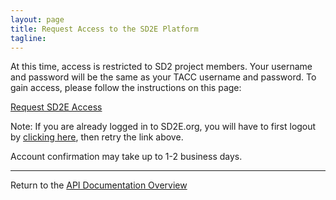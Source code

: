 ```yaml
---
layout: page
title: Request Access to the SD2E Platform
tagline:
---
```


At this time, access is restricted to SD2 project members. Your username and
password will be the same as your TACC username and password. To gain access,
please follow the instructions on this page:

[Request SD2E Access](https://sd2e.org/accounts/request-access/)

Note: If you are already logged in to SD2E.org, you will have to first logout
by [clicking here](https://sd2e.org/accounts/logout), then retry the link above.

Account confirmation may take up to 1-2 business days.




---
Return to the [API Documentation Overview](../index.md)
